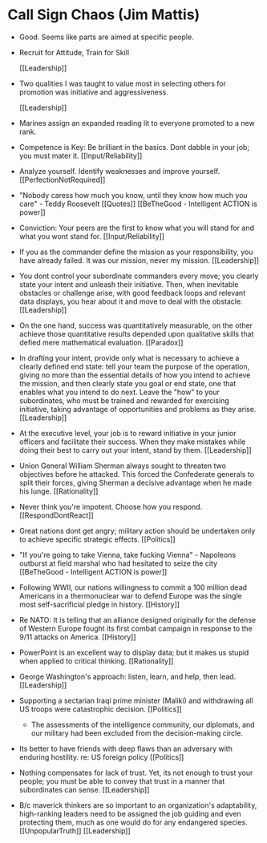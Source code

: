 # Call Sign Chaos (Jim Mattis)

- Good. Seems like parts are aimed at specific people. 

- Recruit for Attitude, Train for Skill

  [[Leadership]]

- Two qualities I was taught to value most in selecting others for promotion was initiative and aggressiveness.

  [[Leadership]]

- Marines assign an expanded reading lit to everyone promoted to a new rank.

- Competence is Key:  Be brilliant in the basics. Dont dabble in your job; you must mater it. [[Input/Reliability]]

- Analyze yourself. Identify weaknesses and improve yourself. [[PerfectionNotRequired]]

- "Nobody caress how much you know, until they know how much you care" - Teddy Roosevelt [[Quotes]] [[BeTheGood - Intelligent ACTION is power]]

- Conviction: Your peers are the first to know what you will stand for and what you wont stand for. [[Input/Reliability]]

- If you as the commander define the mission as your responsibility, you have already failed. It was our mission, never my mission. [[Leadership]]

- You dont control your subordinate commanders every move; you clearly state your intent and unleash their initiative. Then, when inevitable obstacles or challenge arise, with good feedback loops and relevant data displays, you hear about it and move to deal with the obstacle. [[Leadership]]

- On the one hand, success was quantitatively measurable, on the other achieve those quantitative results depended upon qualitative skills that defied mere mathematical evaluation. [[Paradox]]

- In drafting your intent, provide only what is necessary to achieve a clearly defined end state: tell your team the purpose of the operation, giving no more than the essential details of how you intend to achieve the mission, and then clearly state you goal or end state, one that enables what you intend to do next. Leave the "how" to your subordinates, who must be trained and rewarded for exercising initiative, taking advantage of opportunities and problems as they arise. [[Leadership]]

- At the executive level, your job is to reward initiative in your junior officers and facilitate their success. When they make mistakes while doing their best to carry out your intent, stand by them. [[Leadership]]

- Union General William Sherman always sought to threaten two objectives before he attacked. This forced the Confederate generals to split their forces, giving Sherman a decisive advantage when he made his lunge. [[Rationality]]

- Never think you're impotent. Choose how you respond. [[RespondDontReact]]

- Great nations dont get angry; military  action should be undertaken only  to achieve specific strategic effects. [[Politics]]

- "If you're going to take Vienna, take fucking Vienna" - Napoleons outburst at field marshal who had hesitated to seize the city [[BeTheGood - Intelligent ACTION is power]]

- Following WWII, our nations willingness to commit a 100 million dead Americans in a thermonuclear war to defend Europe was the single most self-sacrificial pledge in history. [[History]]

- Re NATO: It is telling that an alliance designed originally  for the defense of Western Europe fought its first combat campaign in response to the 9/11 attacks on America. [[History]]

- PowerPoint is an excellent way to display data; but it makes us stupid when applied to critical thinking. [[Rationality]]

- George Washington's approach: listen, learn, and help, then lead. [[Leadership]]

- Supporting a sectarian Iraqi prime minister (Maliki) and withdrawing all US troops were catastrophic decision. [[Politics]]
  - The assessments of the intelligence community, our diplomats, and our military had been excluded from the decision-making circle.

- Its better to have friends with deep flaws than an adversary with enduring hostility. re: US foreign policy [[Politics]]

- Nothing compensates for lack of trust.  Yet, its not enough to trust your people; you must be able to convey that trust in a manner that subordinates can sense. [[Leadership]]

- B/c maverick thinkers are so important to an organization's adaptability, high-ranking leaders need to be assigned the job guiding and even protecting them, much as one would do for any endangered species. [[UnpopularTruth]]  [[Leadership]]